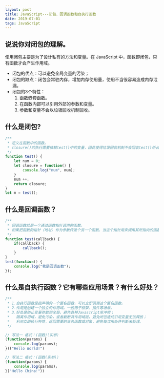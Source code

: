 ```yaml
---
layout: post
title: JavaScript---闭包、回调函数和自执行函数
date: 2019-07-01
tags: JavaScript
---
```


## 说说你对闭包的理解。
使用闭包主要是为了设计私有的方法和变量。在 JavaScript 中，函数即闭包，只有函数才会产生作用域。
- 闭包的优点：可以避免全局变量的污染；
- 闭包的缺点：闭包会常驻内存，增加内存使用量，使用不当很容易造成内存泄漏。
- 闭包的3个特性：
    1. 函数嵌套函数。
    2. 在函数内部可以引用外部的参数和变量。
    3. 参数和变量不会以垃圾回收机制回收。

## 什么是闭包?
``` js
/**
 * 定义在函数中的函数。
 * closure()的执行需要依赖test()中的变量，因此使得垃圾回收机制不会回收test()所占的资源。
 */
function test() {
    let num = 0;
    let closure = function() {
        console.log("num", num);
    }
    num ++;
    return closure;
}
let m = test();
```

## 什么是回调函数？
``` js
/**
 * 回调函数就是一个通过函数指针调用的函数。
 * 如果把函数的指针（地址）作为参数传递个另一个函数，当这个指针用来调用其所指向的函数时，我们就说这是回调函数。
 */
function test(callback) {
    if(callback) {
        callback();
    }
}
test(function() {
    console.log("我是回调函数");
});
```

## 什么是自执行函数？它有哪些应用场景？有什么好处？
``` js
/**
 * 1.自执行函数是指声明的一个匿名函数，可以立即调用这个匿名函数。
 * 2.作用是创建一个独立的作用域。一般用于框架、插件等场景。
 * 3.好处是防止变量弥散到全局，避免各种Javascript库冲突；
 *   隔离作用域，避免污染，或者截断其作用域链，避免闭包造成引用变量无法释放；
 *   利用立即执行特性，返回需要的业务函数或对象，避免每次用条件判断来处理。
 */

// 写法一 格式：(函数)(实参)
(function(params) {
    console.log(params);
})("Hello World!")

// 写法二 格式：(函数(实参))
(function(params) {
    console.log(params);
}("Hello China!"))
```